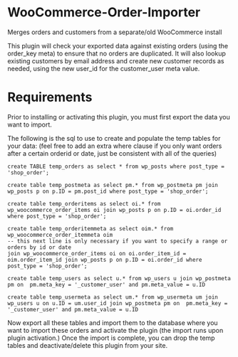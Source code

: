 # WooCommerce-Order-Importer

  Merges orders and customers from a separate/old WooCommerce install

  This plugin will check your exported data against existing orders (using the order_key meta) to ensure that no orders are duplicated.
  It will also lookup existing customers by email address and create new customer records as needed, using the new user_id for the customer_user meta value.

# Requirements

Prior to installing or activating this plugin, you must first export the data you want to import.

The following is the sql to use to create and populate the temp tables for your data:
(feel free to add an extra where clause if you only want orders after a certain orderid or date, just be consistent with all of the queries)

    create TABLE temp_orders as select * from wp_posts where post_type = 'shop_order';

    create table temp_postmeta as select pm.* from wp_postmeta pm join wp_posts p on p.ID = pm.post_id where post_type = 'shop_order';

    create table temp_orderitems as select oi.* from wp_woocommerce_order_items oi join wp_posts p on p.ID = oi.order_id where post_type = 'shop_order';

    create table temp_orderitemmeta as select oim.* from wp_woocommerce_order_itemmeta oim
    -- this next line is only necessary if you want to specify a range or orders by id or date
    join wp_woocommerce_order_items oi on oi.order_item_id = oim.order_item_id join wp_posts p on p.ID = oi.order_id where post_type = 'shop_order';

    create table temp_users as select u.* from wp_users u join wp_postmeta pm on  pm.meta_key = '_customer_user' and pm.meta_value = u.ID

    create table temp_usermeta as select um.* from wp_usermeta um join wp_users u on u.ID = um.user_id join wp_postmeta pm on  pm.meta_key = '_customer_user' and pm.meta_value = u.ID


Now export all these tables and import them to the database where you want to import these orders and activate the plugin (the import runs upon plugin activation.) Once the import is complete, you can drop the temp tables and deactivate/delete this plugin from your site. 
